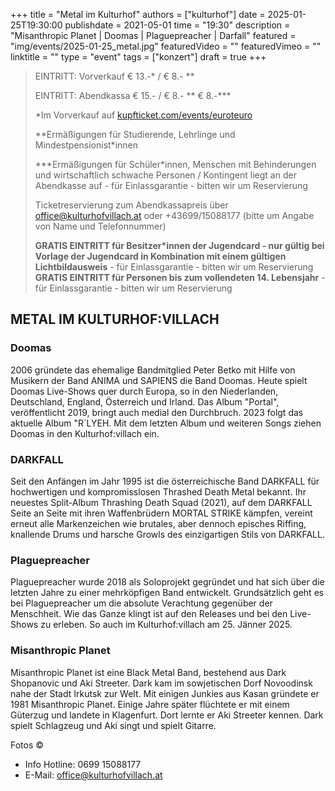 +++
title = "Metal im Kulturhof"
authors = ["kulturhof"]
date = 2025-01-25T19:30:00
publishdate = 2021-05-01
time = "19:30"
description = "Misanthropic Planet | Doomas | Plaguepreacher | Darfall"
featured = "img/events/2025-01-25_metal.jpg"
featuredVideo = ""
featuredVimeo = ""
linktitle = ""
type = "event"
tags = ["konzert"]
draft = true
+++

> EINTRITT: Vorverkauf € 13.-\* / € 8.- \*\*
> 
> EINTRITT: Abendkassa € 15.- / € 8.- \*\* € 8.-\*\*\*
>
> \*Im Vorverkauf auf [kupfticket.com/events/euroteuro](https://kupfticket.com/events/euroteuro)
>
> \*\*Ermäßigungen für Studierende, Lehrlinge und Mindestpensionist\*innen
> 
> \*\*\*Ermäßigungen für Schüler\*innen, Menschen mit Behinderungen und wirtschaftlich schwache Personen / Kontingent liegt an der Abendkasse auf - für Einlassgarantie - bitten wir um Reservierung
>
> Ticketreservierung zum Abendkassapreis über office@kulturhofvillach.at oder +43699/15088177 (bitte um Angabe von Name und Telefonnummer) 
>
> **GRATIS EINTRITT für Besitzer\*innen der Jugendcard - nur gültig bei Vorlage der Jugendcard in Kombination mit einem gültigen Lichtbildausweis** - für Einlassgarantie - bitten wir um Reservierung
> **GRATIS EINTRITT für Personen bis zum vollendeten 14. Lebensjahr** - für Einlassgarantie - bitten wir um Reservierung

## METAL IM KULTURHOF:VILLACH

### Doomas
2006 gründete das ehemalige Bandmitglied Peter Betko mit Hilfe von Musikern der Band ANIMA und SAPIENS die Band Doomas. Heute spielt Doomas Live-Shows quer durch Europa, so in den Niederlanden, Deutschland, England, Österreich und Irland. Das Album "Portal", veröffentlicht 2019, bringt auch medial den Durchbruch. 2023 folgt das aktuelle Album "R´LYEH. Mit dem letzten Album und weiteren Songs ziehen Doomas in den Kulturhof:villach ein.

### DARKFALL
Seit den Anfängen im Jahr 1995 ist die österreichische Band DARKFALL für hochwertigen und kompromisslosen Thrashed Death Metal bekannt. Ihr neuestes Split-Album Thrashing Death Squad (2021), auf dem DARKFALL Seite an Seite mit ihren Waffenbrüdern MORTAL STRIKE kämpfen, vereint erneut alle Markenzeichen wie brutales, aber dennoch episches Riffing, knallende Drums und harsche Growls des einzigartigen Stils von DARKFALL.

### Plaguepreacher
Plaguepreacher wurde 2018 als Soloprojekt gegründet und hat sich über die letzten Jahre zu einer mehrköpfigen Band entwickelt. Grundsätzlich geht es bei Plaguepreacher um die absolute Verachtung gegenüber der Menschheit. Wie das Ganze klingt ist auf den Releases und bei den Live-Shows zu erleben. So auch im Kulturhof:villach am 25. Jänner 2025.

### Misanthropic Planet
Misanthropic Planet ist eine Black Metal Band, bestehend aus Dark Shopanovic und Aki Streeter. Dark kam im sowjetischen Dorf Novoodinsk nahe der Stadt Irkutsk zur Welt. Mit einigen Junkies aus Kasan gründete er 1981 Misanthropic Planet.  Einige Jahre später flüchtete er mit einem Güterzug und landete in Klagenfurt. Dort lernte er Aki Streeter kennen. Dark spielt Schlagzeug und Aki singt und spielt Gitarre.

Fotos © 


- Info Hotline: 0699 15088177 
- E-Mail: office@kulturhofvillach.at
